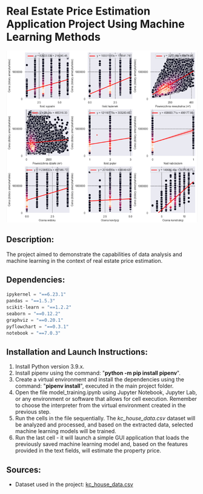 
# Real Estate Price Estimation Application Project Using Machine Learning Methods
![](image.png)

## Description:
The project aimed to demonstrate the capabilities of data analysis and machine learning in the context of real estate price estimation.

## Dependencies:

``` python
ipykernel = "==6.23.1"
pandas = "==1.5.3"
scikit-learn = "==1.2.2"
seaborn = "==0.12.2"
graphviz = "==0.20.1"
pyflowchart = "==0.3.1"
notebook = "==7.0.3"
```

## Installation and Launch Instructions:
1. Install Python version 3.9.x.
2. Install pipenv using the command: "**python -m pip install pipenv**".
3. Create a virtual environment and install the dependencies using the command: "**pipenv install**", executed in the main project folder.
4. Open the file model_training.ipynb using Jupyter Notebook, Jupyter Lab, or any environment or software that allows for cell execution. Remember to choose the interpreter from the virtual environment created in the previous step.
5. Run the cells in the file sequentially. The *kc_house_data.csv* dataset will be analyzed and processed, and based on the extracted data, selected machine learning models will be trained.
6. Run the last cell - it will launch a simple GUI application that loads the previously saved machine learning model and, based on the features provided in the text fields, will estimate the property price.

## Sources:
 - Dataset used in the project: [kc_house_data.csv](https://www.kaggle.com/datasets/shivachandel/kc-house-data)
